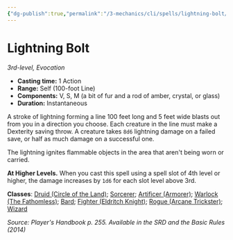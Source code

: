```yaml
---
{"dg-publish":true,"permalink":"/3-mechanics/cli/spells/lightning-bolt/","tags":["ttrpg-cli/compendium/src/5e/phb","ttrpg-cli/spell/class/bard","ttrpg-cli/spell/class/sorcerer","ttrpg-cli/spell/class/wizard","ttrpg-cli/spell/level/3rd-level","ttrpg-cli/spell/school/evocation","ttrpg-cli/spell/subclass/arcane-trickster","ttrpg-cli/spell/subclass/armorer","ttrpg-cli/spell/subclass/circle-of-the-land","ttrpg-cli/spell/subclass/eldritch-knight","ttrpg-cli/spell/subclass/the-fathomless"],"noteIcon":""}
---
```


# Lightning Bolt
*3rd-level, Evocation*  


- **Casting time:** 1 Action
- **Range:** Self (100-foot Line)
- **Components:** V, S, M (a bit of fur and a rod of amber, crystal, or glass)
- **Duration:** Instantaneous

A stroke of lightning forming a line 100 feet long and 5 feet wide blasts out from you in a direction you choose. Each creature in the line must make a Dexterity saving throw. A creature takes `8d6` lightning damage on a failed save, or half as much damage on a successful one.

The lightning ignites flammable objects in the area that aren't being worn or carried.

**At Higher Levels.** When you cast this spell using a spell slot of 4th level or higher, the damage increases by `1d6` for each slot level above 3rd.

**Classes**: [Druid (Circle of the Land)](3-Mechanics/CLI/lists/list-spells-classes-druid-circle-of-the-land.md); [Sorcerer](3-Mechanics/CLI/lists/list-spells-classes-sorcerer.md); [Artificer (Armorer)](3-Mechanics/CLI/lists/list-spells-classes-artificer-armorer-tce.md "subclass=TCE;class=TCE"); [Warlock (The Fathomless)](3-Mechanics/CLI/lists/list-spells-classes-warlock-the-fathomless-tce.md "subclass=TCE"); [Bard](3-Mechanics/CLI/lists/list-spells-classes-bard.md); [Fighter (Eldritch Knight)](3-Mechanics/CLI/lists/list-spells-classes-fighter-eldritch-knight.md); [Rogue (Arcane Trickster)](3-Mechanics/CLI/lists/list-spells-classes-rogue-arcane-trickster.md); [Wizard](3-Mechanics/CLI/lists/list-spells-classes-wizard.md)

*Source: Player's Handbook p. 255. Available in the <span title='Systems Reference Document (5.1)'>SRD</span> and the Basic Rules (2014)*